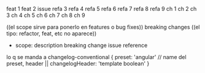 feat 1
feat 2 issue
refa 3
refa 4
refa 5
refa 6
refa 7
refa 8
refa 9
ch 1
ch 2
ch 3
ch 4
ch 5
ch 6
ch 7
ch 8
ch 9

((el scope sirve para ponerlo en features o bug fixes))
breaking changes
((el tipo: refactor, feat, etc no aparece))
- scope: description breaking change
  issue reference


lo q se manda a changelog-conventional
{
  preset: 'angular' // name del preset,
  header || changelogHeader: 'template boolean'
}